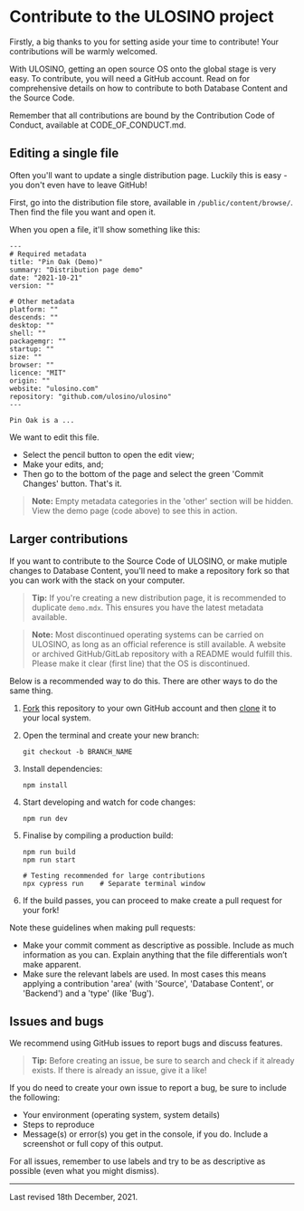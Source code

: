 # Contribute to the ULOSINO project

Firstly, a big thanks to you for setting aside your time to contribute! Your contributions will be warmly welcomed.

With ULOSINO, getting an open source OS onto the global stage is very easy. To contribute, you will need a GitHub account. Read on for comprehensive details on how to contribute to both Database Content and the Source Code.

Remember that all contributions are bound by the Contribution Code of Conduct, available at CODE_OF_CONDUCT.md.

## Editing a single file

Often you'll want to update a single distribution page. Luckily this is easy - you don't even have to leave GitHub!

First, go into the distribution file store, available in `/public/content/browse/`. Then find the file you want and open it.

When you open a file, it'll show something like this:

```
---
# Required metadata
title: "Pin Oak (Demo)"
summary: "Distribution page demo"
date: "2021-10-21"
version: ""

# Other metadata
platform: ""
descends: ""
desktop: ""
shell: ""
packagemgr: ""
startup: ""
size: ""
browser: ""
licence: "MIT"
origin: ""
website: "ulosino.com"
repository: "github.com/ulosino/ulosino"
---

Pin Oak is a ...
```

We want to edit this file.

- Select the pencil button to open the edit view;
- Make your edits, and;
- Then go to the bottom of the page and select the green 'Commit Changes' button. That's it.

> **Note:** Empty metadata categories in the 'other' section will be hidden. View the demo page (code above) to see this in action.

## Larger contributions

If you want to contribute to the Source Code of ULOSINO, or make mutiple changes to Database Content, you'll need to make a repository fork so that you can work with the stack on your computer.

> **Tip:** If you're creating a new distribution page, it is recommended to duplicate `demo.mdx`. This ensures you have the latest metadata available.

> **Note:** Most discontinued operating systems can be carried on ULOSINO, as long as an official reference is still available. A website or archived GitHub/GitLab repository with a README would fulfill this. Please make it clear (first line) that the OS is discontinued.

Below is a recommended way to do this. There are other ways to do the same thing.

1. [Fork](https://help.github.com/articles/fork-a-repo/) this repository to your
   own GitHub account and then
   [clone](https://help.github.com/articles/cloning-a-repository/) it to your local system.

2. Open the terminal and create your new branch:

   ```
   git checkout -b BRANCH_NAME
   ```

3. Install dependencies:

   ```
   npm install
   ```

4. Start developing and watch for code changes:

   ```
   npm run dev
   ```

5. Finalise by compiling a production build:

   ```
   npm run build
   npm run start

   # Testing recommended for large contributions
   npx cypress run    # Separate terminal window
   ```

6. If the build passes, you can proceed to make create a pull request for your fork!

Note these guidelines when making pull requests:

- Make your commit comment as descriptive as possible. Include as much information as you can. Explain anything that the file differentials won’t make apparent.
- Make sure the relevant labels are used. In most cases this means applying a contribution 'area' (with 'Source', 'Database Content', or 'Backend') and a 'type' (like 'Bug').

## Issues and bugs

We recommend using GitHub issues to report bugs and discuss features.

> **Tip:** Before creating an issue, be sure to search and check if it already exists. If there is already an issue, give it a like!

If you do need to create your own issue to report a bug, be sure to include the following:

- Your environment (operating system, system details)
- Steps to reproduce
- Message(s) or error(s) you get in the console, if you do. Include a screenshot or full copy of this output.

For all issues, remember to use labels and try to be as descriptive as possible (even what you might dismiss).

---

Last revised 18th December, 2021.
